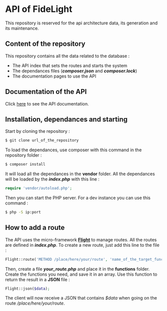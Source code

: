 # API of FideLight
This repository is reserved for the api architecture data, its generation and its maintenance.
## Content of the repository
This repository contains all the data related to the database :

* The API index that sets the routes and starts the system
* The dependances files (***composer.json*** and ***composer.lock***)
* The documentation pages to use the API
## Documentation of the API
Click [here]() to see the API documentation.
## Installation, dependances and starting
Start by cloning the repository :
```bash
$ git clone url_of_the_repository 
```
To load the dependances, use composer with this command in the repository folder :
```bash
$ composer install 
```
It will load all the dependances in the **vendor** folder.
All the dependances will be loaded by the ***index.php*** with this line :
```php
require 'vendor/autoload.php';
```
Then you can start the PHP server. For a dev instance you can use this command :
```bash
$ php -S ip:port
```
## How to add a route
The API uses the micro-framework **[Flight](http://flightphp.com/)** to manage routes.
All the routes are defined in ***index.php***.
To create a new route, just add this line to the file :
```php
Flight::route('METHOD /place/here/your/route', 'name_of_the_target_function');
```
Then, create a file ***your_route.php*** and place it in the **functions** folder.
Create the functions you need, and save it in an array. Use this function to return the result in a **JSON** file :
```php
Flight::json($data);
```
The client will now receive a JSON that contains *$data* when going on the route */place/here/your/route*.